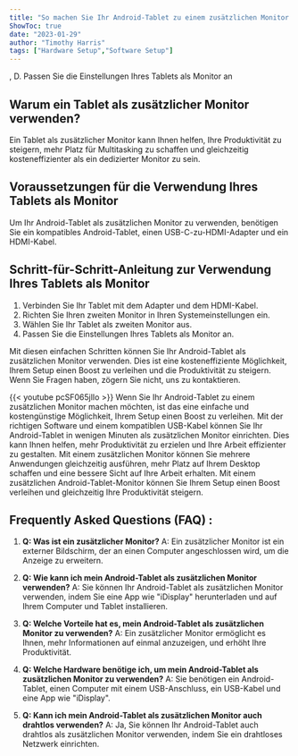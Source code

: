 ```yaml
---
title: "So machen Sie Ihr Android-Tablet zu einem zusätzlichen Monitor - Verpassen Sie Ihrem Setup einen Boost!"
ShowToc: true 
date: "2023-01-29"
author: "Timothy Harris" 
tags: ["Hardware Setup","Software Setup"]
---
```

, D. Passen Sie die Einstellungen Ihres Tablets als Monitor an

## Warum ein Tablet als zusätzlicher Monitor verwenden?

Ein Tablet als zusätzlicher Monitor kann Ihnen helfen, Ihre Produktivität zu steigern, mehr Platz für Multitasking zu schaffen und gleichzeitig kosteneffizienter als ein dedizierter Monitor zu sein.

## Voraussetzungen für die Verwendung Ihres Tablets als Monitor

Um Ihr Android-Tablet als zusätzlichen Monitor zu verwenden, benötigen Sie ein kompatibles Android-Tablet, einen USB-C-zu-HDMI-Adapter und ein HDMI-Kabel.

## Schritt-für-Schritt-Anleitung zur Verwendung Ihres Tablets als Monitor

1. Verbinden Sie Ihr Tablet mit dem Adapter und dem HDMI-Kabel.
2. Richten Sie Ihren zweiten Monitor in Ihren Systemeinstellungen ein.
3. Wählen Sie Ihr Tablet als zweiten Monitor aus.
4. Passen Sie die Einstellungen Ihres Tablets als Monitor an.

Mit diesen einfachen Schritten können Sie Ihr Android-Tablet als zusätzlichen Monitor verwenden. Dies ist eine kosteneffiziente Möglichkeit, Ihrem Setup einen Boost zu verleihen und die Produktivität zu steigern. Wenn Sie Fragen haben, zögern Sie nicht, uns zu kontaktieren.

{{< youtube pcSF065jlIo >}} 
Wenn Sie Ihr Android-Tablet zu einem zusätzlichen Monitor machen möchten, ist das eine einfache und kostengünstige Möglichkeit, Ihrem Setup einen Boost zu verleihen. Mit der richtigen Software und einem kompatiblen USB-Kabel können Sie Ihr Android-Tablet in wenigen Minuten als zusätzlichen Monitor einrichten. Dies kann Ihnen helfen, mehr Produktivität zu erzielen und Ihre Arbeit effizienter zu gestalten. Mit einem zusätzlichen Monitor können Sie mehrere Anwendungen gleichzeitig ausführen, mehr Platz auf Ihrem Desktop schaffen und eine bessere Sicht auf Ihre Arbeit erhalten. Mit einem zusätzlichen Android-Tablet-Monitor können Sie Ihrem Setup einen Boost verleihen und gleichzeitig Ihre Produktivität steigern.

## Frequently Asked Questions (FAQ) :
1. **Q: Was ist ein zusätzlicher Monitor?**
A: Ein zusätzlicher Monitor ist ein externer Bildschirm, der an einen Computer angeschlossen wird, um die Anzeige zu erweitern.

2. **Q: Wie kann ich mein Android-Tablet als zusätzlichen Monitor verwenden?**
A: Sie können Ihr Android-Tablet als zusätzlichen Monitor verwenden, indem Sie eine App wie "iDisplay" herunterladen und auf Ihrem Computer und Tablet installieren.

3. **Q: Welche Vorteile hat es, mein Android-Tablet als zusätzlichen Monitor zu verwenden?**
A: Ein zusätzlicher Monitor ermöglicht es Ihnen, mehr Informationen auf einmal anzuzeigen, und erhöht Ihre Produktivität.

4. **Q: Welche Hardware benötige ich, um mein Android-Tablet als zusätzlichen Monitor zu verwenden?**
A: Sie benötigen ein Android-Tablet, einen Computer mit einem USB-Anschluss, ein USB-Kabel und eine App wie "iDisplay".

5. **Q: Kann ich mein Android-Tablet als zusätzlichen Monitor auch drahtlos verwenden?**
A: Ja, Sie können Ihr Android-Tablet auch drahtlos als zusätzlichen Monitor verwenden, indem Sie ein drahtloses Netzwerk einrichten.


